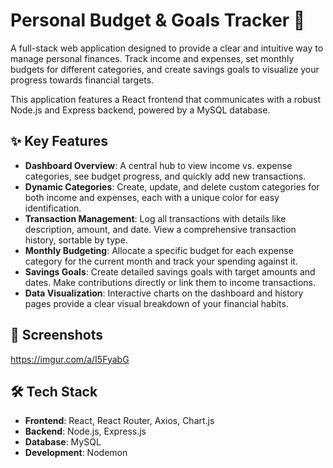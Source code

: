 # Personal Budget & Goals Tracker 🎯

A full-stack web application designed to provide a clear and intuitive way to manage personal finances. Track income and expenses, set monthly budgets for different categories, and create savings goals to visualize your progress towards financial targets.

This application features a React frontend that communicates with a robust Node.js and Express backend, powered by a MySQL database.

## ✨ Key Features

* **Dashboard Overview**: A central hub to view income vs. expense categories, see budget progress, and quickly add new transactions.
* **Dynamic Categories**: Create, update, and delete custom categories for both income and expenses, each with a unique color for easy identification.
* **Transaction Management**: Log all transactions with details like description, amount, and date. View a comprehensive transaction history, sortable by type.
* **Monthly Budgeting**: Allocate a specific budget for each expense category for the current month and track your spending against it.
* **Savings Goals**: Create detailed savings goals with target amounts and dates. Make contributions directly or link them to income transactions.
* **Data Visualization**: Interactive charts on the dashboard and history pages provide a clear visual breakdown of your financial habits.

## 📸 Screenshots
https://imgur.com/a/I5FyabG

## 🛠️ Tech Stack

* **Frontend**: React, React Router, Axios, Chart.js
* **Backend**: Node.js, Express.js
* **Database**: MySQL
* **Development**: Nodemon